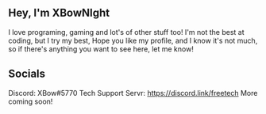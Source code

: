 Hey, I'm XBowNIght
--
I love programing, gaming and lot's of other stuff too!
I'm not the best at coding, but I try my best,
Hope you like my profile, and I know it's not much, so if there's anything you want to see here, let me know! 

Socials
--
Discord: XBow#5770
Tech Support Servr: https://discord.link/freetech
More coming soon!
<!---
XBowNIght/XBowNIght is a ✨ special ✨ repository because its `README.md` (this file) appears on your GitHub profile.
You can click the Preview link to take a look at your changes.
--->
